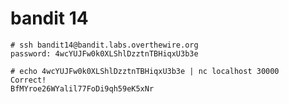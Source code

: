 # bandit 14

    # ssh bandit14@bandit.labs.overthewire.org
    password: 4wcYUJFw0k0XLShlDzztnTBHiqxU3b3e

    # echo 4wcYUJFw0k0XLShlDzztnTBHiqxU3b3e | nc localhost 30000
    Correct!
    BfMYroe26WYalil77FoDi9qh59eK5xNr

